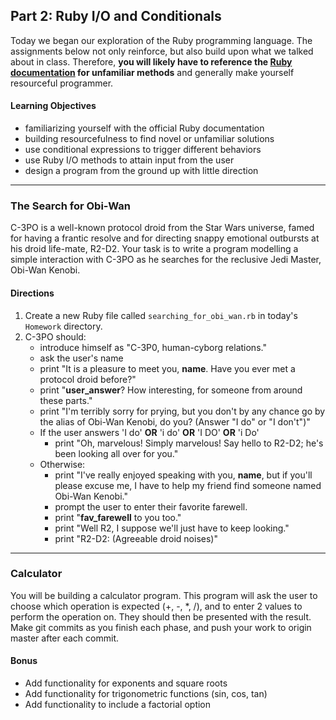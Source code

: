 ## Part 2: Ruby I/O and Conditionals

Today we began our exploration of the Ruby programming language. The assignments below not only reinforce, but also build upon what we talked about in class. Therefore, __you will likely have to reference the [Ruby documentation](http://ruby-doc.org/core-2.1.2/String.html) for unfamiliar methods__ and generally make yourself resourceful programmer. 

#### Learning Objectives

* familiarizing yourself with the official Ruby documentation
* building resourcefulness to find novel or unfamiliar solutions
* use conditional expressions to trigger different behaviors
* use Ruby I/O methods to attain input from the user
* design a program from the ground up with little direction

___


### The Search for Obi-Wan

C-3PO is a well-known protocol droid from the Star Wars universe, famed for having a frantic resolve and for directing snappy emotional outbursts at his droid life-mate, R2-D2. Your task is to write a program modelling a simple interaction with C-3PO as he searches for the reclusive Jedi Master, Obi-Wan Kenobi.

#### Directions

1. Create a new Ruby file called `searching_for_obi_wan.rb` in today's `Homework` directory.
2. C-3PO should:
   * introduce himself as "C-3P0, human-cyborg relations."
   * ask the user's name
   * print  "It is a pleasure to meet you, **name**. Have you ever met a protocol droid before?"
   * print  "**user_answer**? How interesting, for someone from around these parts."
   * print  "I'm terribly sorry for prying, but you don't by any chance go by the alias of Obi-Wan Kenobi, do you? (Answer "I do" or "I don't")"
   * If the user answers 'I do' **OR** 'i do' **OR** 'I DO' **OR** 'i Do'
     * print  "Oh, marvelous! Simply marvelous! Say hello to R2-D2; he's been looking all over for you."
   * Otherwise:
     * print  "I've really enjoyed speaking with you, **name**, but if you'll please excuse me, I have to help my friend find someone named Obi-Wan Kenobi."
     * prompt the user to enter their favorite farewell.
     * print "**fav_farewell** to you too."
     * print "Well R2, I suppose we'll just have to keep looking."
     * print "R2-D2: (Agreeable droid noises)"

___

### Calculator

You will be building a calculator program. This program will ask the user to choose which operation is expected (+, -, *, /), and to enter 2  values to perform the operation on. They should then be presented with the result. Make git commits as you finish each phase, and push your work to origin master after each commit.

#### Bonus
- Add functionality for exponents and square roots
- Add functionality for trigonometric functions (sin, cos, tan)
- Add functionality to include a factorial option

